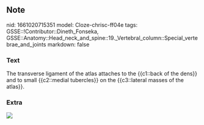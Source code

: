 ## Note
nid: 1661020715351
model: Cloze-chrisc-ff04e
tags: GSSE::!Contributor::Dineth_Fonseka, GSSE::Anatomy::Head_neck_and_spine::19._Vertebral_column::Special_vertebrae_and_joints
markdown: false

### Text
<div>
  The transverse ligament of the atlas attaches to the {{c1::back
  of the dens}} and to small {{c2::medial tubercles}} on the
  {{c3::lateral masses of the atlas}}.
</div>

### Extra
<img src="paste-201a268b9ea8a64f63c08e24f73277fc85dfdcba.jpg">
